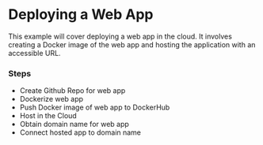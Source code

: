 # Deploying a Web App 

This example will cover deploying a web app in the cloud. It involves creating a Docker image of the web app and hosting the application with an accessible URL. 

### Steps 

- Create Github Repo for web app 
- Dockerize web app 
- Push Docker image of web app to DockerHub 
- Host in the Cloud 
- Obtain domain name for web app 
- Connect hosted app to domain name 
